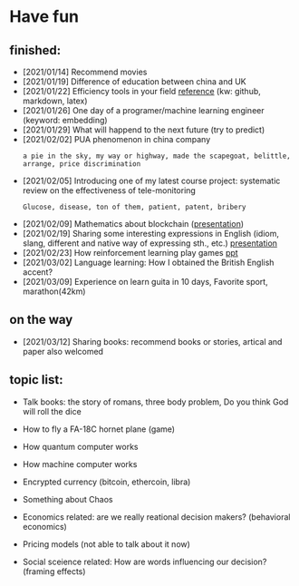 # Have fun

## finished:
- [2021/01/14] Recommend movies
- [2021/01/19] Difference of education between china and UK
- [2021/01/22] Efficiency tools in your field [reference](http://www.baidu.com) (kw: github, markdown, latex)
- [2021/01/26] One day of a programer/machine learning engineer (keyword: embedding)
- [2021/01/29] What will happend to the next future (try to predict)
- [2021/02/02] PUA phenomenon in china company
  ``` 
  a pie in the sky, my way or highway, made the scapegoat, belittle, arrange, price discrimination
  ```
- [2021/02/05] Introducing one of my latest course project: systematic review on the effectiveness of tele-monitoring
  ``` 
  Glucose, disease, ton of them, patient, patent, bribery
  ```
- [2021/02/09] Mathematics about blockchain ([presentation](https://docs.google.com/presentation/d/1fagu-n-h_4Xyeq9Yc_vMScF602HaPahcW7xpH3EYF7Q/edit#slide=id.gba35549b36_0_31))
- [2021/02/19] Sharing some interesting expressions in English (idiom, slang, different and native way of expressing sth., etc.) [presentation](https://docs.google.com/presentation/d/1AuF7fEs1KPzwp6Zb-Fcjt6WUAetJgCytkxa_XLbe4Fg/edit#slide=id.gbdc087f189_0_143)
- [2021/02/23] How reinforcement learning play games [ppt](https://docs.google.com/presentation/d/1Bnk5pexR6vRTgYwhw9FMFkLqkd37tr-uAAxmObugs3U/edit#slide=id.gba35549b36_0_0)
- [2021/03/02] Language learning: How I obtained the British English accent?
- [2021/03/09] Experience on learn guita in 10 days, Favorite sport, marathon(42km)

## on the way
- [2021/03/12] Sharing books: recommend books or stories, artical and paper also welcomed

## topic list:
- Talk books: the story of romans, three body problem, Do you think God will roll the dice
- How to fly a FA-18C hornet plane (game)
- How quantum computer works
- How machine computer works
- Encrypted currency (bitcoin, ethercoin, libra)
- Something about Chaos

- Economics related: are we really reational decision makers? (behavioral economics)
- Pricing models (not able to talk about it now)
- Social sceience related: How are words influencing our decision? (framing effects)


